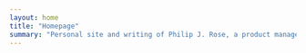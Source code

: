 ```yaml
---
layout: home
title: "Homepage"
summary: "Personal site and writing of Philip J. Rose, a product manager working on technology to improve transportation."
---
```

